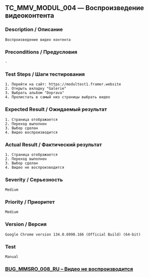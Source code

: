 ## TC_MMV_MODUL_004 — Воспроизведение видеоконтента

### Description / Описание
    Воспроизведение видео контента

### Preconditions / Предусловия
    -

### Test Steps / Шаги тестирования
    1. Перейти на сайт: https://modultest1.framer.website
    2. Открыть вкладку "Galerie"
    3. Выбрать альбом "Doprava"
    4. Пролистать в самый низ страницы выбрать видео

### Expected Result / Ожидаемый результат
    1. Страница отображается
    2. Переход выполнен
    3. Выбор сделан
    4. Видео воспроизводится

### Actual Result / Фактический результат
    1. Страница отображается
    2. Переход выполнен
    3. Выбор сделан
    4. Видео не воспроизводится

### Severity / Серьезность
    Medium

### Priority / Приоритет
    Medium

### Version / Версия
    Google Chrome version 134.0.6998.166 (Official Build) (64-bit)

### Test
    Manual

### [BUG_MMSRO_008_RU – Видео не воспроизводится](../../bug_reports/BUG_MMSRO_008_RU.md)
